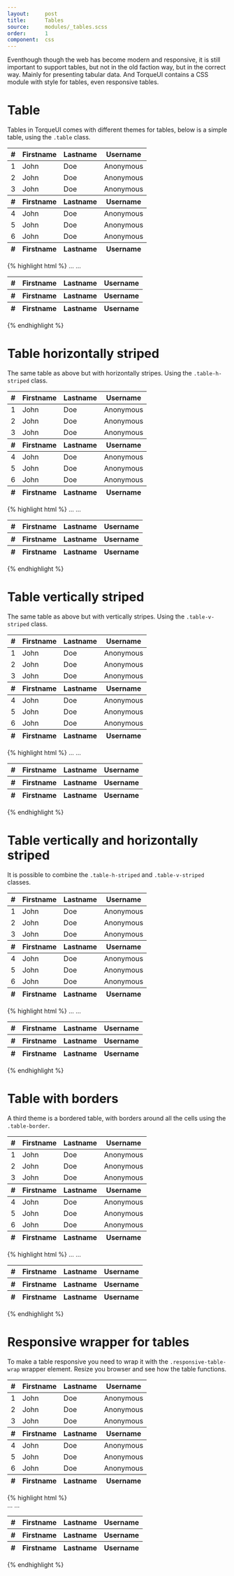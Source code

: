 ```yaml
---
layout:     post
title:      Tables
source:     modules/_tables.scss
order:      1
component:  css
---
```



<p class="lead">Eventhough though the web has become modern and responsive, it is still important to support tables, but not in the old faction way, but in the correct way. Mainly for presenting tabular data. And TorqueUI contains a CSS module with style for tables, even responsive tables.</p>

# Table

Tables in TorqueUI comes with different themes for tables, below is a simple table, using the ```.table``` class.

<div class="m-browser">
  <div class="browser">
    <div class="image">
        <div class="content clearfix">
            <table class="table">
                <thead>
                    <tr>
                        <th>#</th>
                        <th>Firstname</th>
                        <th>Lastname</th>
                        <th>Username</th>
                    </tr>
                </thead>
                <tbody>
                    <tr>
                        <td>1</td>
                        <td>John</td>
                        <td>Doe</td>
                        <td>Anonymous</td>
                    </tr>
                    <tr>
                        <td>2</td>
                        <td>John</td>
                        <td>Doe</td>
                        <td>Anonymous</td>
                    </tr>
                    <tr>
                        <td>3</td>
                        <td>John</td>
                        <td>Doe</td>
                        <td>Anonymous</td>
                    </tr>
                </tbody>
                <thead>
                    <tr>
                        <th>#</th>
                        <th>Firstname</th>
                        <th>Lastname</th>
                        <th>Username</th>
                    </tr>
                </thead>
                <tbody>
                     <tr>
                        <td>4</td>
                        <td>John</td>
                        <td>Doe</td>
                        <td>Anonymous</td>
                    </tr>
                     <tr>
                        <td>5</td>
                        <td>John</td>
                        <td>Doe</td>
                        <td>Anonymous</td>
                    </tr>
                    <tr>
                        <td>6</td>
                        <td>John</td>
                        <td>Doe</td>
                        <td>Anonymous</td>
                    </tr>
                </tbody>
                <tfoot>
                    <tr>
                        <th>#</th>
                        <th>Firstname</th>
                        <th>Lastname</th>
                        <th>Username</th>
                    </tr>
                </tfoot>
            </table>
        </div>
    </div>
  </div>
{% highlight html %}
<table class="table">
    <thead>
        <tr>
            <th>#</th>
            <th>Firstname</th>
            <th>Lastname</th>
            <th>Username</th>
        </tr>
    </thead>
    <tbody> ... </tbody>
    <thead>
        <tr>
            <th>#</th>
            <th>Firstname</th>
            <th>Lastname</th>
            <th>Username</th>
        </tr>
    </thead>
    <tbody> ... </tbody>
    <tfoot>
        <tr>
            <th>#</th>
            <th>Firstname</th>
            <th>Lastname</th>
            <th>Username</th>
        </tr>
    </tfoot>
</table>
{% endhighlight %}
</div>

# Table horizontally striped

The same table as above but with horizontally stripes. Using the ```.table-h-striped``` class.

<div class="m-browser">
  <div class="browser">
    <div class="image">
        <div class="content clearfix">
            <table class="table-h-striped">
                <thead>
                    <tr>
                        <th>#</th>
                        <th>Firstname</th>
                        <th>Lastname</th>
                        <th>Username</th>
                    </tr>
                </thead>
                <tbody>
                    <tr>
                        <td>1</td>
                        <td>John</td>
                        <td>Doe</td>
                        <td>Anonymous</td>
                    </tr>
                    <tr>
                        <td>2</td>
                        <td>John</td>
                        <td>Doe</td>
                        <td>Anonymous</td>
                    </tr>
                    <tr>
                        <td>3</td>
                        <td>John</td>
                        <td>Doe</td>
                        <td>Anonymous</td>
                    </tr>
                </tbody>
                <thead>
                    <tr>
                        <th>#</th>
                        <th>Firstname</th>
                        <th>Lastname</th>
                        <th>Username</th>
                    </tr>
                </thead>
                <tbody>
                     <tr>
                        <td>4</td>
                        <td>John</td>
                        <td>Doe</td>
                        <td>Anonymous</td>
                    </tr>
                     <tr>
                        <td>5</td>
                        <td>John</td>
                        <td>Doe</td>
                        <td>Anonymous</td>
                    </tr>
                    <tr>
                        <td>6</td>
                        <td>John</td>
                        <td>Doe</td>
                        <td>Anonymous</td>
                    </tr>
                </tbody>
                <tfoot>
                    <tr>
                        <th>#</th>
                        <th>Firstname</th>
                        <th>Lastname</th>
                        <th>Username</th>
                    </tr>
                </tfoot>
            </table>
        </div>
    </div>
  </div>
{% highlight html %}
<table class="table-h-striped">
    <thead>
        <tr>
            <th>#</th>
            <th>Firstname</th>
            <th>Lastname</th>
            <th>Username</th>
        </tr>
    </thead>
    <tbody> ... </tbody>
    <thead>
        <tr>
            <th>#</th>
            <th>Firstname</th>
            <th>Lastname</th>
            <th>Username</th>
        </tr>
    </thead>
    <tbody> ... </tbody>
    <tfoot>
        <tr>
            <th>#</th>
            <th>Firstname</th>
            <th>Lastname</th>
            <th>Username</th>
        </tr>
    </tfoot>
</table>
{% endhighlight %}
</div>




# Table vertically striped

The same table as above but with vertically stripes. Using the ```.table-v-striped``` class.

<div class="m-browser">
  <div class="browser">
    <div class="image">
        <div class="content clearfix">
            <table class="table-v-striped">
                <thead>
                    <tr>
                        <th>#</th>
                        <th>Firstname</th>
                        <th>Lastname</th>
                        <th>Username</th>
                    </tr>
                </thead>
                <tbody>
                    <tr>
                        <td>1</td>
                        <td>John</td>
                        <td>Doe</td>
                        <td>Anonymous</td>
                    </tr>
                    <tr>
                        <td>2</td>
                        <td>John</td>
                        <td>Doe</td>
                        <td>Anonymous</td>
                    </tr>
                    <tr>
                        <td>3</td>
                        <td>John</td>
                        <td>Doe</td>
                        <td>Anonymous</td>
                    </tr>
                </tbody>
                <thead>
                    <tr>
                        <th>#</th>
                        <th>Firstname</th>
                        <th>Lastname</th>
                        <th>Username</th>
                    </tr>
                </thead>
                <tbody>
                     <tr>
                        <td>4</td>
                        <td>John</td>
                        <td>Doe</td>
                        <td>Anonymous</td>
                    </tr>
                     <tr>
                        <td>5</td>
                        <td>John</td>
                        <td>Doe</td>
                        <td>Anonymous</td>
                    </tr>
                    <tr>
                        <td>6</td>
                        <td>John</td>
                        <td>Doe</td>
                        <td>Anonymous</td>
                    </tr>
                </tbody>
                <tfoot>
                    <tr>
                        <th>#</th>
                        <th>Firstname</th>
                        <th>Lastname</th>
                        <th>Username</th>
                    </tr>
                </tfoot>
            </table>
        </div>
    </div>
  </div>
{% highlight html %}
<table class="table-h-striped">
    <thead>
        <tr>
            <th>#</th>
            <th>Firstname</th>
            <th>Lastname</th>
            <th>Username</th>
        </tr>
    </thead>
    <tbody> ... </tbody>
    <thead>
        <tr>
            <th>#</th>
            <th>Firstname</th>
            <th>Lastname</th>
            <th>Username</th>
        </tr>
    </thead>
    <tbody> ... </tbody>
    <tfoot>
        <tr>
            <th>#</th>
            <th>Firstname</th>
            <th>Lastname</th>
            <th>Username</th>
        </tr>
    </tfoot>
</table>
{% endhighlight %}
</div>


# Table vertically and horizontally striped

It is possible to combine the ```.table-h-striped``` and ```.table-v-striped``` classes.

<div class="m-browser">
  <div class="browser">
    <div class="image">
        <div class="content clearfix">
<table class="table-h-striped table-v-striped">
    <thead>
        <tr>
            <th>#</th>
            <th>Firstname</th>
            <th>Lastname</th>
            <th>Username</th>
        </tr>
    </thead>
    <tbody>
        <tr>
            <td>1</td>
            <td>John</td>
            <td>Doe</td>
            <td>Anonymous</td>
        </tr>
        <tr>
            <td>2</td>
            <td>John</td>
            <td>Doe</td>
            <td>Anonymous</td>
        </tr>
        <tr>
            <td>3</td>
            <td>John</td>
            <td>Doe</td>
            <td>Anonymous</td>
        </tr>
    </tbody>
    <thead>
        <tr>
            <th>#</th>
            <th>Firstname</th>
            <th>Lastname</th>
            <th>Username</th>
        </tr>
    </thead>
    <tbody>
         <tr>
            <td>4</td>
            <td>John</td>
            <td>Doe</td>
            <td>Anonymous</td>
        </tr>
         <tr>
            <td>5</td>
            <td>John</td>
            <td>Doe</td>
            <td>Anonymous</td>
        </tr>
        <tr>
            <td>6</td>
            <td>John</td>
            <td>Doe</td>
            <td>Anonymous</td>
        </tr>
    </tbody>
    <tfoot>
        <tr>
            <th>#</th>
            <th>Firstname</th>
            <th>Lastname</th>
            <th>Username</th>
        </tr>
    </tfoot>
</table>
        </div>
    </div>
  </div>
{% highlight html %}
<table class="table-h-striped table-v-striped">
    <thead>
        <tr>
            <th>#</th>
            <th>Firstname</th>
            <th>Lastname</th>
            <th>Username</th>
        </tr>
    </thead>
    <tbody> ... </tbody>
    <thead>
        <tr>
            <th>#</th>
            <th>Firstname</th>
            <th>Lastname</th>
            <th>Username</th>
        </tr>
    </thead>
    <tbody> ... </tbody>
    <tfoot>
        <tr>
            <th>#</th>
            <th>Firstname</th>
            <th>Lastname</th>
            <th>Username</th>
        </tr>
    </tfoot>
</table>
{% endhighlight %}
</div>



# Table with borders 

A third theme is a bordered table, with borders around all the cells using the ```.table-border```.

<div class="m-browser">
  <div class="browser">
    <div class="image">
        <div class="content clearfix">
<table class="table-border">
    <thead>
        <tr>
            <th>#</th>
            <th>Firstname</th>
            <th>Lastname</th>
            <th>Username</th>
        </tr>
    </thead>
    <tbody>
        <tr>
            <td>1</td>
            <td>John</td>
            <td>Doe</td>
            <td>Anonymous</td>
        </tr>
        <tr>
            <td>2</td>
            <td>John</td>
            <td>Doe</td>
            <td>Anonymous</td>
        </tr>
        <tr>
            <td>3</td>
            <td>John</td>
            <td>Doe</td>
            <td>Anonymous</td>
        </tr>
    </tbody>
    <thead>
        <tr>
            <th>#</th>
            <th>Firstname</th>
            <th>Lastname</th>
            <th>Username</th>
        </tr>
    </thead>
    <tbody>
         <tr>
            <td>4</td>
            <td>John</td>
            <td>Doe</td>
            <td>Anonymous</td>
        </tr>
         <tr>
            <td>5</td>
            <td>John</td>
            <td>Doe</td>
            <td>Anonymous</td>
        </tr>
        <tr>
            <td>6</td>
            <td>John</td>
            <td>Doe</td>
            <td>Anonymous</td>
        </tr>
    </tbody>
    <tfoot>
        <tr>
            <th>#</th>
            <th>Firstname</th>
            <th>Lastname</th>
            <th>Username</th>
        </tr>
    </tfoot>
</table>
        </div>
    </div>
  </div>
{% highlight html %}
<table class="table-border">
    <thead>
        <tr>
            <th>#</th>
            <th>Firstname</th>
            <th>Lastname</th>
            <th>Username</th>
        </tr>
    </thead>
    <tbody> ... </tbody>
    <thead>
        <tr>
            <th>#</th>
            <th>Firstname</th>
            <th>Lastname</th>
            <th>Username</th>
        </tr>
    </thead>
    <tbody> ... </tbody>
    <tfoot>
        <tr>
            <th>#</th>
            <th>Firstname</th>
            <th>Lastname</th>
            <th>Username</th>
        </tr>
    </tfoot>
</table>
{% endhighlight %}
</div>


# Responsive wrapper for tables

To make a table responsive you need to wrap it with the ```.responsive-table-wrap``` wrapper element. Resize you browser and see how the table functions.

<div class="m-browser">
  <div class="browser">
    <div class="image">
        <div class="content clearfix">
            <div class="responsive-table-wrap">        
                <table class="table">
                    <thead>
                        <tr>
                            <th>#</th>
                            <th>Firstname</th>
                            <th>Lastname</th>
                            <th>Username</th>
                        </tr>
                    </thead>
                    <tbody>
                        <tr>
                            <td>1</td>
                            <td>John</td>
                            <td>Doe</td>
                            <td>Anonymous</td>
                        </tr>
                        <tr>
                            <td>2</td>
                            <td>John</td>
                            <td>Doe</td>
                            <td>Anonymous</td>
                        </tr>
                        <tr>
                            <td>3</td>
                            <td>John</td>
                            <td>Doe</td>
                            <td>Anonymous</td>
                        </tr>
                    </tbody>
                    <thead>
                        <tr>
                            <th>#</th>
                            <th>Firstname</th>
                            <th>Lastname</th>
                            <th>Username</th>
                        </tr>
                    </thead>
                    <tbody>
                         <tr>
                            <td>4</td>
                            <td>John</td>
                            <td>Doe</td>
                            <td>Anonymous</td>
                        </tr>
                         <tr>
                            <td>5</td>
                            <td>John</td>
                            <td>Doe</td>
                            <td>Anonymous</td>
                        </tr>
                        <tr>
                            <td>6</td>
                            <td>John</td>
                            <td>Doe</td>
                            <td>Anonymous</td>
                        </tr>
                    </tbody>
                    <tfoot>
                        <tr>
                            <th>#</th>
                            <th>Firstname</th>
                            <th>Lastname</th>
                            <th>Username</th>
                        </tr>
                    </tfoot>
                </table>
            </div>
        </div>
    </div>
  </div>
{% highlight html %}
<div class="responsive-table-wrap">
    <table class="table">
        <thead>
            <tr>
                <th>#</th>
                <th>Firstname</th>
                <th>Lastname</th>
                <th>Username</th>
            </tr>
        </thead>
        <tbody> ... </tbody>
        <thead>
            <tr>
                <th>#</th>
                <th>Firstname</th>
                <th>Lastname</th>
                <th>Username</th>
            </tr>
        </thead>
        <tbody> ... </tbody>
        <tfoot>
            <tr>
                <th>#</th>
                <th>Firstname</th>
                <th>Lastname</th>
                <th>Username</th>
            </tr>
        </tfoot>
    </table>
</div>
{% endhighlight %}
</div>

